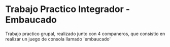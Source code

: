 # Trabajo Practico Integrador - Embaucado

Trabajo practico grupal, realizado junto con 4 companeros, que consistio en realizar un juego de consola llamado 'embaucado'
